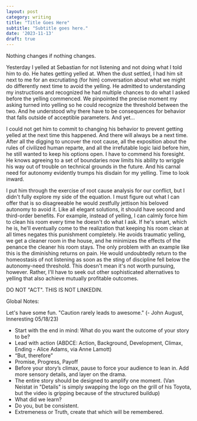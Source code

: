 ```yaml
---
layout: post
category: writing
title: "Title Goes Here"
subtitle: "Subtitle goes here."
date: '2023-11-13'
draft: true
---
```


Nothing changes if nothing changes.

Yesterday I yelled at Sebastian for not listening and not doing what I told him to do. He hates getting yelled at. When the dust settled, I had him sit next to me for an excrutiating (for him) conversation about what we might do differently next time to avoid the yelling. He admitted to understanding my instructions and recognized he had multiple chances to do what I asked before the yelling commenced. We pinpointed the precise moment my asking turned into yelling so he could recognize the threshold between the two. And he understood why there have to be consequences for behavior that falls outside of acceptible parameters. And yet...

I could not get him to commit to changing his behavior to prevent getting yelled at the next time this happened. And there will always be a next time. After all the digging to uncover the root cause, all the exposition about the rules of civilized human reparte, and all the irrefutable logic laid before him, he still wanted to keep his options open. I have to commend his foresight. He knows agreeing to a set of boundaries now limits his ability to wriggle his way out of trouble on technical grounds in the future. And his carnal need for autonomy evidently trumps his disdain for my yelling. Time to look inward.

I put him through the exercise of root cause analysis for our conflict, but I didn't fully explore my side of the equation. I must figure out what I can offer that is so disagreeable he would zestfully jettison his beloved autonomy to avoid it. Like all elegant solutions, it should have second and third-order benefits. For example, instead of yelling, I can calmly force him to clean his room every time he doesn't do what I ask. If he's smart, which he is, he'll eventually come to the realization that keeping his room clean at all times negates this punishment completely. He avoids traumatic yelling, we get a cleaner room in the house, and he minimizes the effects of the penance the cleaner his room stays. The only problem with an example like this is the diminishing returns on pain. He would undoubtedly return to the homeostasis of not listening as soon as the sting of discipline fell below the autonomy-need threshold. This doesn't mean it's not worth pursuing, however. Rather, I'll have to seek out other sophisticated alternatives to yelling that also achieve mutually profitable outcomes.

<!-- Notes for next time: The concept of cutting your nose off to spite your face. Tell the story about sitting at the cool kids lunch table and listening to them try to get out of doing an assignment. Then naively suggesting that the effort requred to get out of the work was more than the work itself. Something my parents taught me. That was hilariously wrong to them. But I knew it was right. Also, start exploring your sister's attitude toward changing the thing that needs to be changed, and how looking externally will always become chasing dragons sooner or later. -->

DO NOT "ACT". THIS IS NOT LINKEDIN.

Global Notes:

Let's have some fun. "Caution rarely leads to awesome." (- John August, Inneresting 05/18/23)

- Start with the end in mind: What do you want the outcome of your story to be?
- Lead with action (ABDCE: Action, Background, Development, Climax, Ending - Alice Adams, via Anne Lamott)
- “But, therefore”
- Promise, Progress, Payoff
- Before your story’s climax, pause to force your audience to lean in. Add more sensory details, and layer on the drama.
- The entire story should be designed to amplify one moment. (Van Neistat in "Details" is simply swapping the logo on the grill of his Toyota, but the video is gripping because of the structured buildup)
- What did we learn?
- Do you, but be consistent.
- Extremeness or Truth, create that which will be remembered.